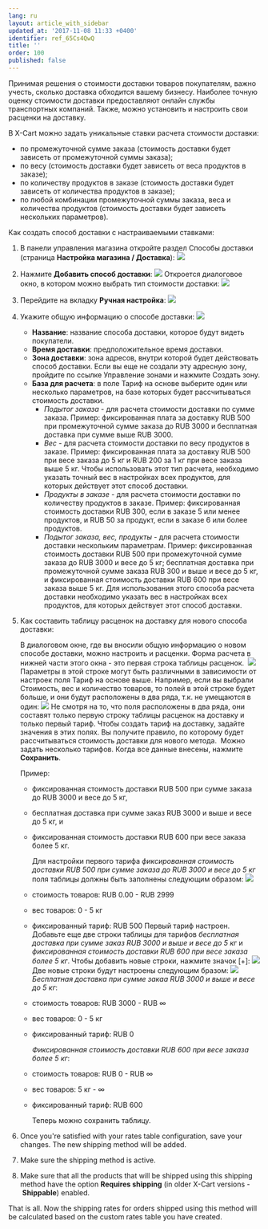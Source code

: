 ```yaml
---
lang: ru
layout: article_with_sidebar
updated_at: '2017-11-08 11:33 +0400'
identifier: ref_65Cs4QwQ
title: ''
order: 100
published: false
---
```

Принимая решения о стоимости доставки товаров покупателям, важно учесть, сколько доставка обходится вашему бизнесу. Наиболее точную оценку стоимости доставки предоставляют онлайн службы транспортных компаний. Также, можно установить и настроить свои расценки на доставку. 

В X-Cart можно задать уникальные ставки расчета стоимости доставки:

*   по промежуточной сумме заказа (стоимость доставки будет зависеть от промежуточной суммы заказа);
*   по весу (стоимость доставки будет зависеть от веса продуктов в заказе);
*   по количеству продуктов в заказе (стоимость доставки будет зависеть от количества продуктов в заказе);
*   по любой комбинации промежуточной суммы заказа, веса и количества продуктов (стоимость доставки будет зависеть нескольких параметров).

Как создать способ доставки с настраиваемыми ставками:

1.  В панели управления магазина откройте раздел Способы доставки (страница **Настройка магазина / Доставка**):
    ![]({{site.baseurl}}/attachments/9306242/9437466.png)
2.  Нажмите **Добавить способ доставки**:
    ![]({{site.baseurl}}/attachments/9306242/9437467.png)
    Откроется диалоговое окно, в котором можно выбрать тип стоимости доставки:
    ![]({{site.baseurl}}/attachments/9306242/9437468.png)
3.  Перейдите на вкладку **Ручная настройка**:
    ![]({{site.baseurl}}/attachments/9306242/9437469.png)
4.  Укажите общую информацию о способе доставки:
    ![]({{site.baseurl}}/attachments/9306242/9437470.png)

    *   **Название**: название способа доставки, которое будут видеть покупатели.
    *   **Время доставки**: предположительное время доставки.
    *   **Зона доставки**: зона адресов, внутри которой будет действовать способ доставки. Если вы еще не создали эту адресную зону, пройдите по ссылке Управление зонами и нажмите Создать зону.
    *   **База для расчета**: в поле Тариф на основе выберите один или несколько параметров, на базе которых будет рассчитываться стоимость доставки.
        *   _Подытог заказа_ - для расчета стоимости доставки по сумме заказа. Пример: фиксированная плата за доставку RUB 500 при промежуточной сумме заказа до RUB 3000 и бесплатная доставка при сумме выше RUB 3000.
        *   _Вес_ - для расчета стоимости доставки по весу продуктов в заказе. Пример:  фиксированная плата за доставку RUB 500 при весе заказа до 5 кг и RUB 200 за 1 кг при весе заказа выше 5 кг. Чтобы использовать этот тип расчета, необходимо указать точный вес в настройках всех продуктов, для которых действует этот способ доставки.
        *   _Продукты в  заказе_ - для расчета стоимости доставки по количеству продуктов в заказе. Пример: фиксированная стоимость доставки RUB 300, если в заказе 5 или менее продуктов, и RUB 50 за продукт, если в заказе 6 или более продуктов.
        *   _Подытог заказа, вес, продукты_ - для расчета стоимости доставки нескольким параметрам. Пример: фиксированная стоимость доставки RUB 500 при промежуточной сумме заказа до RUB 3000 и весе до 5 кг; бесплатная доставка при промежуточной сумме заказа RUB 300 и выше и весе до 5 кг, и фиксированная стоимость доставки RUB 600 при весе заказа выше 5 кг. Для использования этого способа расчета доставки необходимо указать вес в настройках  всех продуктов, для которых действует этот способ доставки.

5.  Как составить таблицу расценок на доставку для нового способа доставки:

    В диалоговом окне, где вы вносили общую информацию о новом способе доставки, можно настроить и расценки. Форма расчета в нижней части этого окна - это первая строка таблицы расценок. 
    ![]({{site.baseurl}}/attachments/9306242/9437471.png)
    Параметры в этой строке могут быть различными в зависимости от настроек поля Тариф на основе выше. Например, если вы выбрали Стоимость, вес и количество товаров, то полей в этой строке будет больше, и они будут расположены в два ряда, т.к. не умещаются в один:
    ![]({{site.baseurl}}/attachments/9306242/9437472.png)
    Не смотря на то, что поля расположены в два ряда, они составят только первую строку таблицы расценок на доставку и только первый тариф.
    Чтобы создать тариф на доставку, задайте значения в этих полях. Вы получите правило, по которому будет рассчитываться стоимость доставки для нового метода. 
    Можно задать несколько тарифов. Когда все данные внесены, нажмите **Сохранить**.

    Пример:
    *   фиксированная стоимость доставки RUB 500 при сумме заказа до RUB 3000 и весе  до 5 кг, 
    *   бесплатная доставка при сумме заказ RUB 3000 и выше и весе до 5 кг,
        и 
    *   фиксированная стоимость доставки RUB 600 при весе заказа более 5 кг.

        Для настройки первого тарифа _фиксированная стоимость доставки RUB 500 при сумме заказа до RUB 3000 и весе до 5 кг_ поля таблицы должны быть заполнены следующим образом:
    ![]({{site.baseurl}}/attachments/9306242/9437473.png)
    *   стоимость товаров: RUB 0.00 - RUB 2999 
    *   вес товаров: 0 - 5 кг 
    *   фиксированный тариф: RUB 500
    Первый тариф настроен. Добавьте еще две строки таблицы для тарифов _бесплатная доставка при сумме заказ RUB 3000 и выше и весе до 5 кг_ и _фиксированная стоимость доставки RUB 600 при весе заказа более 5 кг_.  Чтобы добавить новые строки, нажмите значок [+]:
    ![]({{site.baseurl}}/attachments/9306242/9437474.png)
    Две новые строки будут настроены следующим бразом:
    ![]({{site.baseurl}}/attachments/9306242/9437475.png)
    _Бесплатная доставка при сумме закаа RUB 3000 и выше и весе до 5 кг_:
    *   стоимость товаров: RUB 3000 - RUB  ∞
    *   вес товаров: 0 - 5 кг
    *   фиксированный тариф: RUB 0

        _Фиксированная стоимость доставки RUB 600 при весе заказа более 5 кг_:
    *   стоимость товаров: RUB 0 - RUB  ∞
    *   вес товаров: 5 кг - ∞ 
    *   фиксированный тариф: RUB 600

        Теперь можно сохранить таблицу.

6.  Once you're satisfied with your rates table configuration, save your changes. The new shipping method will be added.

7.  Make sure the shipping method is active. 

8.  Make sure that all the products that will be shipped using this shipping method have the option **Requires shipping** (in older X-Cart versions - **Shippable**) enabled.

That is all. Now the shipping rates for orders shipped using this method will be calculated based on the custom rates table you have created.

